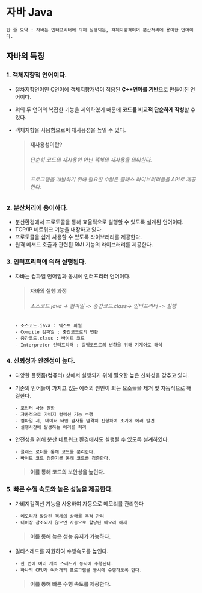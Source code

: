 # 자바 Java

`한 줄 요약 : 자바는 인터프리터에 의해 실행되는, 객체지향적이며 분산처리에 용이한 언어이다.` 
    
## 자바의 특징   
### 1. 객체지향적 언어이다.
- 절차지향언어인 C언어에 객체지향개념이 적용된 **C++언어를 기반**으로 만들어진 언어이다.
- 위의 두 언어의 복잡한 기능을 제외하였기 때문에 **코드를 비교적 단순하게 작성**할 수 있다.
- 객체지향을 사용함으로써 재사용성을 높일 수 있다.   

  > #### 재사용성이란?    
  > ###### 단순히 코드의 재사용이 아닌 객체의 재사용을 의미한다.   
  > ###### 프로그램을 개발하기 위해 필요한 수많은 클래스 라이브러리들을 API로 제공한다.    
         
   
### 2. 분산처리에 용이하다.
- 분산환경에서 프로토콜을 통해 효율적으로 실행할 수 있도록 설계된 언어이다.
- TCP/IP 네트워크 기능을 내장하고 있다.
- 프로토콜을 쉽게 사용할 수 있도록 라이브러리를 제공한다.
- 원격 메서드 호출과 관련된 RMI 기능의 라이브러리를 제공한다.   


### 3. 인터프리터에 의해 실행된다.   
- 자바는 컴파일 언어임과 동시에 인터프리터 언어이다.   

  > #### 자바의 실행 과정
  > ###### 소스코드.java -> 컴파일 -> 중간코드.class-> 인터프리터 -> 실행   

      - 소스코드.java : 텍스트 파일   
      - Compile 컴파일 : 중간코드로의 변환
      - 중간코드.class : 바이트 코드
      - Interpreter 인터프리터 : 실행코드로의 변환을 위해 기계어로 해석

### 4. 신뢰성과 안전성이 높다.   
- 다양한 플랫폼(컴퓨터) 상에서 실행되기 위해 필요한 높은 신뢰성을 갖추고 있다.
- 기존의 언어들이 가지고 있는 에러의 원인이 되는 요소들을 제거 및 자동적으로 해결한다.
    
      - 포인터 사용 안함
      - 자동적으로 가비지 컬렉션 기능 수행
      - 컴파일 시, 데이터 타입 검사를 엄격히 진행하여 조기에 에러 발견
      - 실행시간에 발생하는 에러를 처리
    
- 안전성을 위해 분산 네트워크 환경에서도 실행될 수 있도록 설계하였다.
    
      - 클래스 로더를 통해 코드를 분리한다.
      - 바이트 코드 검증기를 통해 코드를 검증한다.   
    > #### 이를 통해 코드의 보안성을 높인다.
   
### 5. 빠른 수행 속도와 높은 성능을 제공한다.
- 가비지컬렉션 기능을 사용하여 자동으로 메모리를 관리한다
   
      - 메모리가 할당된 객체의 상태를 추적 관리
      - 더이상 참조되지 않으면 자동으로 할당된 메모리 해제   
    > #### 이를 통해 높은 성능 유지가 가능하다.
    
- 멀티스레드를 지원하여 수행속도를 높인다.
   
      - 한 번에 여러 개의 스레드가 동시에 수행된다.
      - 하나의 CPU가 여러개의 프로그램을 동시에 수행하도록 한다.
    > #### 이를 통해 빠른 수행 속도를 제공한다.
